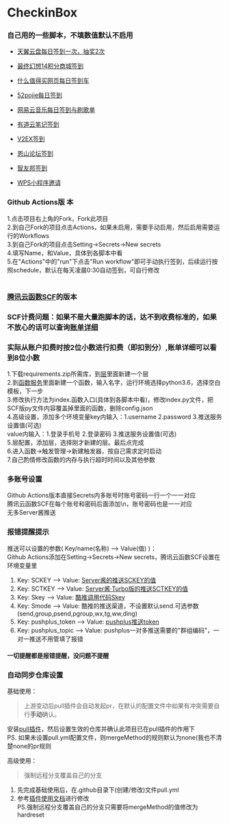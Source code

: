 # CheckinBox
### 自己用的一些脚本，不填数值默认不启用<br>
- [天翼云盘每日签到一次，抽奖2次](https://github.com/mengshouer/CheckinBox/tree/master/Cloud189Checkin)

- [最终幻想14积分商城签到](https://github.com/mengshouer/CheckinBox/tree/master/FF14Checkin)

- [什么值得买网页每日签到车](https://github.com/mengshouer/CheckinBox/tree/master/smzdmCheckin)

- [52pojie每日签到](https://github.com/mengshouer/CheckinBox/tree/master/Checkin52pj)

- [网易云音乐每日签到与刷歌单](https://github.com/mengshouer/CheckinBox/tree/master/NetEase_Music_daily)

- [有道云笔记签到](https://github.com/mengshouer/CheckinBox/tree/master/NoteyoudaoCheckin)

- [V2EX签到](https://github.com/mengshouer/CheckinBox/tree/master/V2EX)

- [恩山论坛签到](https://github.com/mengshouer/CheckinBox/tree/master/Enshan)

- [智友邦签到](https://github.com/mengshouer/CheckinBox/tree/master/Zhiyou)

- [WPS小程序邀请](https://github.com/mengshouer/CheckinBox/tree/master/WPS)


### Github Actions版 本<br>
1.点击项目右上角的Fork，Fork此项目<br>
2.到自己Fork的项目点击Actions，如果未启用，需要手动启用，然后启用需要运行的Workflows
<br>
3.到自己Fork的项目点击Setting→Secrets→New secrets<br>
4.填写Name，和Value，具体到各脚本中看<br>
5.在"Actions"中的"run"下点击"Run workflow"即可手动执行签到，后续运行按照schedule，默认在每天凌晨0:30自动签到，可自行修改<br>
<br>
### [腾讯云函数SCF](https://console.cloud.tencent.com/scf/index)的版本<br>
### SCF计费问题：如果不是大量跑脚本的话，达不到收费标准的，如果不放心的话可以查询[账单详细](https://console.cloud.tencent.com/expense/bill/summary?businessCode=p_scf)<br>
### 实际从账户扣费时按2位小数进行扣费（即扣到分）,账单详细可以看到8位小数<br>
1.下载requirements.zip所需库，到[层](https://console.cloud.tencent.com/scf/layer)里面新建一个层<br>
2.到[函数服务](https://console.cloud.tencent.com/scf/list)里面新建一个函数，输入名字，运行环境选择python3.6，选择空白模板，下一步<br>
3.修改执行方法为index.函数入口(具体到各脚本中看)，修改index.py文件，把SCF版py文件内容覆盖掉里面的函数，删除config.json<br>
4.高级设置，添加多个环境变量key内输入：1.username 2.password 3.推送服务设置值(可选)<br>
value内输入：1.登录手机号 2.登录密码 3.推送服务设置值(可选)<br>
5.层配置，添加层，选择刚才新建的层。最后点完成<br>
6.进入函数→触发管理→新建触发器，按自己需求定时启动<br>
7.自己酌情修改函数的内存与执行超时时间以及其他参数<br>

### 多账号设置<br>
Github Actions版本直接Secrets内多账号时账号密码一行一个一一对应<br>
腾讯云函数SCF在每个账号和密码后面添加\n，账号密码也是一一对应<br>
无多Server酱推送<br>

### 报错提醒提示<br>
推送可以设置的参数( Key/name(名称) --> Value(值) )：<br>
Github Actions添加在Setting→Secrets→New secrets，腾讯云函数SCF设置在环境变量里<br>
1. Key: SCKEY --> Value: [Server酱的推送SCKEY的值](http://sc.ftqq.com/)<br>
2. Key: SCTKEY --> Value: [Server酱·Turbo版的推送SCTKEY的值](http://sct.ftqq.com/)<br>
3. Key: Skey --> Value: [酷推调用代码Skey](https://cp.xuthus.cc/)<br>
4. Key: Smode --> Value: 酷推的推送渠道，不设置默认send.可选参数(send,group,psend,pgroup,wx,tg,ww,ding)<br>
5. Key: pushplus_token --> Value: [pushplus推送token](http://pushplus.hxtrip.com/)<br>
6. Key: pushplus_topic --> Value: pushplus一对多推送需要的"群组编码"，一对一推送不用管填了报错
#### 一切提醒都是报错提醒，没问题不提醒

### 自动同步仓库设置<br>
基础使用：<br>
> 上游变动后pull插件会自动发起pr，在默认的配置文件中如果有冲突需要自行**手动**确认。<br>

安装[pull插件](https://github.com/apps/pull)，然后设置生效的仓库并确认此项目已在pull插件的作用下<br>
PS. 如果未设置pull.yml配置文件，则mergeMethod的规则默认为none(我也不清楚none的pr规则<br>

高级使用：<br>
> 强制远程分支覆盖自己的分支<br>

1. 先完成基础使用后，在.github目录下(创建/修改)文件pull.yml<br>
2. 参考[插件使用文档](https://github.com/wei/pull#advanced-setup-with-config)进行修改<br>
PS.强制远程分支覆盖自己的分支只需要将mergeMethod的值修改为hardreset

